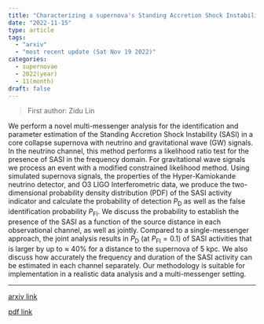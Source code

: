 ```yaml
---
title: "Characterizing a supernova's Standing Accretion Shock Instability with neutrinos and gravitational waves"
date: "2022-11-15"
type: article
tags:
  - "arxiv"
  - "most recent update (Sat Nov 19 2022)"
categories:
  - supernovae
  - 2022(year)
  - 11(month)
draft: false
---
```


> First author: Zidu Lin

 We perform a novel multi-messenger analysis for the identification and
parameter estimation of the Standing Accretion Shock Instability (SASI) in a
core collapse supernova with neutrino and gravitational wave (GW) signals. In
the neutrino channel, this method performs a likelihood ratio test for the
presence of SASI in the frequency domain. For gravitational wave signals we
process an event with a modified constrained likelihood method. Using simulated
supernova signals, the properties of the Hyper-Kamiokande neutrino detector,
and O3 LIGO Interferometric data, we produce the two-dimensional probability
density distribution (PDF) of the SASI activity indicator and calculate the
probability of detection $P_\mathrm{D}$ as well as the false identification
probability $P_\mathrm{FI}$. We discuss the probability to establish the
presence of the SASI as a function of the source distance in each observational
channel, as well as jointly. Compared to a single-messenger approach, the joint
analysis results in $P_\mathrm{D}$ (at $P_\mathrm{FI}=0.1$) of SASI activities
that is larger by up to $\approx~40\%$ for a distance to the supernova of 5
kpc. We also discuss how accurately the frequency and duration of the SASI
activity can be estimated in each channel separately. Our methodology is
suitable for implementation in a realistic data analysis and a multi-messenger
setting.

---
[arxiv link](http://arxiv.org/abs/2211.07878v1)

[pdf link](http://arxiv.org/pdf/2211.07878v1)
